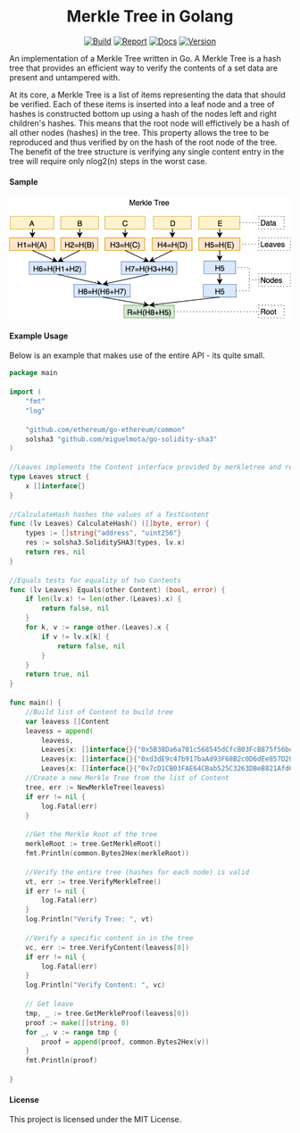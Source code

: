 <h1 align="center">Merkle Tree in Golang</h1>
<p align="center">
<a href="https://travis-ci.org/cbergoon/merkletree"><img src="https://travis-ci.org/cbergoon/merkletree.svg?branch=master" alt="Build"></a>
<a href="https://goreportcard.com/report/github.com/cbergoon/merkletree"><img src="https://goreportcard.com/badge/github.com/cbergoon/merkletree?1=1" alt="Report"></a>
<a href="https://godoc.org/github.com/cbergoon/merkletree"><img src="https://img.shields.io/badge/godoc-reference-brightgreen.svg" alt="Docs"></a>
<a href="#"><img src="https://img.shields.io/badge/version-0.1.0-brightgreen.svg" alt="Version"></a>
</p>

An implementation of a Merkle Tree written in Go. A Merkle Tree is a hash tree that provides an efficient way to verify
the contents of a set data are present and untampered with.

At its core, a Merkle Tree is a list of items representing the data that should be verified. Each of these items
is inserted into a leaf node and a tree of hashes is constructed bottom up using a hash of the nodes left and
right children's hashes. This means that the root node will effictively be a hash of all other nodes (hashes) in
the tree. This property allows the tree to be reproduced and thus verified by on the hash of the root node
of the tree. The benefit of the tree structure is verifying any single content entry in the tree will require only
nlog2(n) steps in the worst case.

#### Sample
![merkletree](merkle.png)


#### Example Usage
Below is an example that makes use of the entire API - its quite small.
```go
package main

import (
	"fmt"
	"log"

	"github.com/ethereum/go-ethereum/common"
	solsha3 "github.com/miguelmota/go-solidity-sha3"
)

//Leaves implements the Content interface provided by merkletree and represents the content stored in the tree.
type Leaves struct {
	x []interface{}
}

//CalculateHash hashes the values of a TestContent
func (lv Leaves) CalculateHash() ([]byte, error) {
	types := []string{"address", "uint256"}
	res := solsha3.SoliditySHA3(types, lv.x)
	return res, nil
}

//Equals tests for equality of two Contents
func (lv Leaves) Equals(other Content) (bool, error) {
	if len(lv.x) != len(other.(Leaves).x) {
		return false, nil
	}
	for k, v := range other.(Leaves).x {
		if v != lv.x[k] {
			return false, nil
		}
	}
	return true, nil
}

func main() {
	//Build list of Content to build tree
	var leavess []Content
	leavess = append(
		leavess,
		Leaves{x: []interface{}{"0x5B38Da6a701c568545dCfcB03FcB875f56beddC4", "1000"}},
		Leaves{x: []interface{}{"0xd3dE9c47b917baAd93F68B2c0D6dEe857D20b015", "1000"}},
		Leaves{x: []interface{}{"0x7cD1CB03FAE64CBab525C3263DBeB821Afd64483", "1000"}})
	//Create a new Merkle Tree from the list of Content
	tree, err := NewMerkleTree(leavess)
	if err != nil {
		log.Fatal(err)
	}

	//Get the Merkle Root of the tree
	merkleRoot := tree.GetMerkleRoot()
	fmt.Println(common.Bytes2Hex(merkleRoot))

	//Verify the entire tree (hashes for each node) is valid
	vt, err := tree.VerifyMerkleTree()
	if err != nil {
		log.Fatal(err)
	}
	log.Println("Verify Tree: ", vt)

	//Verify a specific content in in the tree
	vc, err := tree.VerifyContent(leavess[0])
	if err != nil {
		log.Fatal(err)
	}
	log.Println("Verify Content: ", vc)

	// Get leave
	tmp, _ := tree.GetMerkleProof(leavess[0])
	proof := make([]string, 0)
	for _, v := range tmp {
		proof = append(proof, common.Bytes2Hex(v))
	}
	fmt.Println(proof)

}
```

#### License
This project is licensed under the MIT License.
